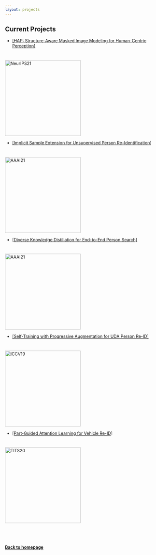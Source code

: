 ```yaml
---
layout: projects
---
```


## Current Projects

<!-- - <div> <strong>HAP: Structure-Aware Masked Image Modeling for Human-Centric Perception</strong><br />
Junkun Yuan<sup>*</sup>, <strong>Xinyu Zhang</strong><sup>*+</sup>, Hao Zhou, Jian Wang, Zhongwei Qiu, Zhiyin Shao, Shaofeng Zhang, Sifan Long, Kun Kuang, Kun Yao, Junyu Han, Errui Ding, Lanfen Lin, Fei Wu and Jingdong Wang<sup>**</sup> <br />
NeurIPS, 2023
<a href='https://arxiv.org/abs/'>[PDF]</a>
<a href='https://github.com/junkunyuan/HAP'>[Code]</a> -->
- <a href='HAP'>[HAP: Structure-Aware Masked Image Modeling for Human-Centric Perception]
<br />
<img src="https://zhangxinyu-xyz.github.io/papers/NeurIPS23.png" width="250" alt="NeurIPS21" style="padding-top:1.5%"> 
<br />

<!-- - <div> <strong>Implicit Sample Extension for Unsupervised Person Re-Identification</strong><br />
<strong>Xinyu Zhang</strong>, Dongdong Li, Zhigang Wang, Jian Wang, Errui Ding, Javen Qinfeng Shi, Zhaoxiang Zhang Jingdong Wang <br />
AAAI, 2021
<a href='https://arxiv.org/abs/2204.06892v1'>[PDF]</a>
<a href='https://github.com/PaddlePaddle/PaddleClas'>[Code]</a> -->
- <a href='ISE-USL-Person-ReID'>[Implicit Sample Extension for Unsupervised Person Re-Identification]
<br />
<img src="https://zhangxinyu-xyz.github.io/papers/CVPR22.png" width="250" alt="AAAI21" style="padding-top:1.5%"> 
<br />
  
<!-- - <div> <strong>Diverse Knowledge Distillation for End-to-End Person Search</strong><br />
<strong>Xinyu Zhang</strong>, Xinlong Wang, Jia-Wang Bian, Chunhua Shen and Mingyu You <br />
AAAI, 2021
<a href='https://arxiv.org/abs/2012.11187'>[PDF]</a>
<a href='https://github.com/zhangxinyu-xyz/DKD-PersonSearch'>[Code]</a> -->
- <a href='DKD-Person-Search'>[Diverse Knowledge Distillation for End-to-End Person Search]
<br />
<img src="https://zhangxinyu-xyz.github.io/papers/AAAI21.png" width="250" alt="AAAI21" style="padding-top:1.5%"> 
<br />

- <a href='https://openaccess.thecvf.com/content_ICCV_2019/papers/Zhang_Self-Training_With_Progressive_Augmentation_for_Unsupervised_Cross-Domain_Person_Re-Identification_ICCV_2019_paper.pdf'>[Self-Training with Progressive Augmentation for UDA Person Re-ID]
<br />
<img src="https://zhangxinyu-xyz.github.io/papers/ICCV19.png" width="250" alt="ICCV19" style="padding-top:1.5%">
<br />

- <a href='https://arxiv.org/abs/1909.06023v3'>[Part-Guided Attention Learning for Vehicle Re-ID]
<br />
<img src="https://zhangxinyu-xyz.github.io/papers/TITS20.png" width="250" alt="TITS20" style="padding-top:1.5%">



<br />
<br />
<br />
<br />
<!-- _yay_ -->

#### [Back to homepage](../)
